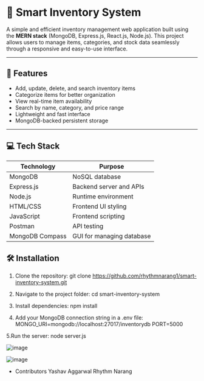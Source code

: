 # 🧠 Smart Inventory System

A simple and efficient inventory management web application built using the **MERN stack** (MongoDB, Express.js, React.js, Node.js). This project allows users to manage items, categories, and stock data seamlessly through a responsive and easy-to-use interface.

---

## 🚀 Features

- Add, update, delete, and search inventory items
- Categorize items for better organization
- View real-time item availability
- Search by name, category, and price range
- Lightweight and fast interface
- MongoDB-backed persistent storage

---

## 💻 Tech Stack

| Technology   | Purpose                       |
|--------------|-------------------------------|
| MongoDB      | NoSQL database                |
| Express.js   | Backend server and APIs       |
| Node.js      | Runtime environment           |
| HTML/CSS     | Frontend UI styling           |
| JavaScript   | Frontend scripting            |
| Postman      | API testing                   |
| MongoDB Compass | GUI for managing database |


## 🛠️ Installation

1. Clone the repository:
git clone https://github.com/rhythmnarang1/smart-inventory-system.git

2. Navigate to the project folder:
cd smart-inventory-system

3. Install dependencies:
npm install

4. Add your MongoDB connection string in a .env file:
MONGO_URI=mongodb://localhost:27017/inventorydb
PORT=5000

5.Run the server:
node server.js

![image](https://github.com/user-attachments/assets/d6d58d8a-4f27-4502-8c6d-ed3991483cfb)


![image](https://github.com/user-attachments/assets/c0fb7d3a-89e1-4bf9-93da-8034c90a0d5a)


- Contributors
Yashav Aggarwal
Rhythm Narang
